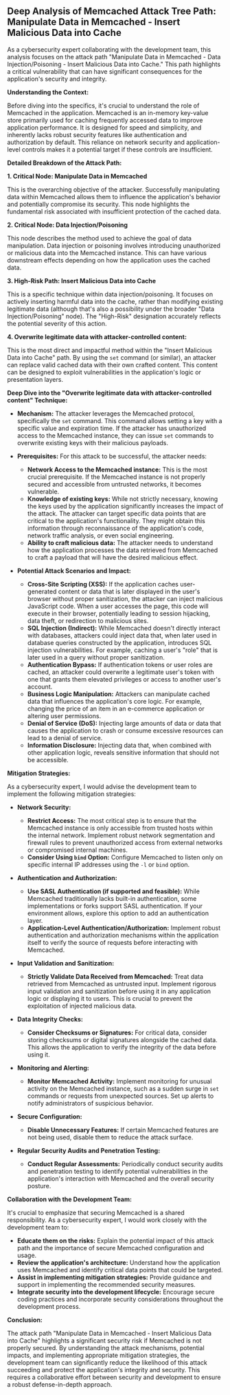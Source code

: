 ## Deep Analysis of Memcached Attack Tree Path: Manipulate Data in Memcached - Insert Malicious Data into Cache

As a cybersecurity expert collaborating with the development team, this analysis focuses on the attack path "Manipulate Data in Memcached - Data Injection/Poisoning - Insert Malicious Data into Cache." This path highlights a critical vulnerability that can have significant consequences for the application's security and integrity.

**Understanding the Context:**

Before diving into the specifics, it's crucial to understand the role of Memcached in the application. Memcached is an in-memory key-value store primarily used for caching frequently accessed data to improve application performance. It is designed for speed and simplicity, and inherently lacks robust security features like authentication and authorization by default. This reliance on network security and application-level controls makes it a potential target if these controls are insufficient.

**Detailed Breakdown of the Attack Path:**

**1. Critical Node: Manipulate Data in Memcached**

This is the overarching objective of the attacker. Successfully manipulating data within Memcached allows them to influence the application's behavior and potentially compromise its security. This node highlights the fundamental risk associated with insufficient protection of the cached data.

**2. Critical Node: Data Injection/Poisoning**

This node describes the method used to achieve the goal of data manipulation. Data injection or poisoning involves introducing unauthorized or malicious data into the Memcached instance. This can have various downstream effects depending on how the application uses the cached data.

**3. High-Risk Path: Insert Malicious Data into Cache**

This is a specific technique within data injection/poisoning. It focuses on actively inserting harmful data into the cache, rather than modifying existing legitimate data (although that's also a possibility under the broader "Data Injection/Poisoning" node). The "High-Risk" designation accurately reflects the potential severity of this action.

**4. Overwrite legitimate data with attacker-controlled content:**

This is the most direct and impactful method within the "Insert Malicious Data into Cache" path. By using the `set` command (or similar), an attacker can replace valid cached data with their own crafted content. This content can be designed to exploit vulnerabilities in the application's logic or presentation layers.

**Deep Dive into the "Overwrite legitimate data with attacker-controlled content" Technique:**

* **Mechanism:** The attacker leverages the Memcached protocol, specifically the `set` command. This command allows setting a key with a specific value and expiration time. If the attacker has unauthorized access to the Memcached instance, they can issue `set` commands to overwrite existing keys with their malicious payloads.

* **Prerequisites:**  For this attack to be successful, the attacker needs:
    * **Network Access to the Memcached instance:** This is the most crucial prerequisite. If the Memcached instance is not properly secured and accessible from untrusted networks, it becomes vulnerable.
    * **Knowledge of existing keys:** While not strictly necessary, knowing the keys used by the application significantly increases the impact of the attack. The attacker can target specific data points that are critical to the application's functionality. They might obtain this information through reconnaissance of the application's code, network traffic analysis, or even social engineering.
    * **Ability to craft malicious data:** The attacker needs to understand how the application processes the data retrieved from Memcached to craft a payload that will have the desired malicious effect.

* **Potential Attack Scenarios and Impact:**

    * **Cross-Site Scripting (XSS):** If the application caches user-generated content or data that is later displayed in the user's browser without proper sanitization, the attacker can inject malicious JavaScript code. When a user accesses the page, this code will execute in their browser, potentially leading to session hijacking, data theft, or redirection to malicious sites.
    * **SQL Injection (Indirect):** While Memcached doesn't directly interact with databases, attackers could inject data that, when later used in database queries constructed by the application, introduces SQL injection vulnerabilities. For example, caching a user's "role" that is later used in a query without proper sanitization.
    * **Authentication Bypass:** If authentication tokens or user roles are cached, an attacker could overwrite a legitimate user's token with one that grants them elevated privileges or access to another user's account.
    * **Business Logic Manipulation:** Attackers can manipulate cached data that influences the application's core logic. For example, changing the price of an item in an e-commerce application or altering user permissions.
    * **Denial of Service (DoS):**  Injecting large amounts of data or data that causes the application to crash or consume excessive resources can lead to a denial of service.
    * **Information Disclosure:**  Injecting data that, when combined with other application logic, reveals sensitive information that should not be accessible.

**Mitigation Strategies:**

As a cybersecurity expert, I would advise the development team to implement the following mitigation strategies:

* **Network Security:**
    * **Restrict Access:** The most critical step is to ensure that the Memcached instance is only accessible from trusted hosts within the internal network. Implement robust network segmentation and firewall rules to prevent unauthorized access from external networks or compromised internal machines.
    * **Consider Using `bind` Option:** Configure Memcached to listen only on specific internal IP addresses using the `-l` or `bind` option.

* **Authentication and Authorization:**
    * **Use SASL Authentication (if supported and feasible):** While Memcached traditionally lacks built-in authentication, some implementations or forks support SASL authentication. If your environment allows, explore this option to add an authentication layer.
    * **Application-Level Authentication/Authorization:** Implement robust authentication and authorization mechanisms within the application itself to verify the source of requests before interacting with Memcached.

* **Input Validation and Sanitization:**
    * **Strictly Validate Data Received from Memcached:** Treat data retrieved from Memcached as untrusted input. Implement rigorous input validation and sanitization before using it in any application logic or displaying it to users. This is crucial to prevent the exploitation of injected malicious data.

* **Data Integrity Checks:**
    * **Consider Checksums or Signatures:** For critical data, consider storing checksums or digital signatures alongside the cached data. This allows the application to verify the integrity of the data before using it.

* **Monitoring and Alerting:**
    * **Monitor Memcached Activity:** Implement monitoring for unusual activity on the Memcached instance, such as a sudden surge in `set` commands or requests from unexpected sources. Set up alerts to notify administrators of suspicious behavior.

* **Secure Configuration:**
    * **Disable Unnecessary Features:** If certain Memcached features are not being used, disable them to reduce the attack surface.

* **Regular Security Audits and Penetration Testing:**
    * **Conduct Regular Assessments:** Periodically conduct security audits and penetration testing to identify potential vulnerabilities in the application's interaction with Memcached and the overall security posture.

**Collaboration with the Development Team:**

It's crucial to emphasize that securing Memcached is a shared responsibility. As a cybersecurity expert, I would work closely with the development team to:

* **Educate them on the risks:** Explain the potential impact of this attack path and the importance of secure Memcached configuration and usage.
* **Review the application's architecture:** Understand how the application uses Memcached and identify critical data points that could be targeted.
* **Assist in implementing mitigation strategies:** Provide guidance and support in implementing the recommended security measures.
* **Integrate security into the development lifecycle:** Encourage secure coding practices and incorporate security considerations throughout the development process.

**Conclusion:**

The attack path "Manipulate Data in Memcached - Insert Malicious Data into Cache" highlights a significant security risk if Memcached is not properly secured. By understanding the attack mechanisms, potential impacts, and implementing appropriate mitigation strategies, the development team can significantly reduce the likelihood of this attack succeeding and protect the application's integrity and security. This requires a collaborative effort between security and development to ensure a robust defense-in-depth approach.
